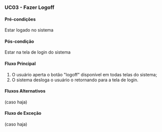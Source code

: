 ### UC03 - Fazer Logoff

#### Pré-condições
Estar logado no sistema
#### Pós-condição
Estar na tela de login do sistema
#### Fluxo Principal
1. O usuário aperta o botão "logoff" disponível em todas telas do sistema;
2. O sistema desloga o usuário o retornando para a tela de login.
#### Fluxos Alternativos
(caso haja)

#### Fluxo de Exceção
(caso haja)
